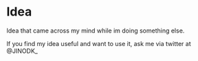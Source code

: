 # Idea
Idea that came across my mind while im doing something else.

If you find my idea useful and want to use it, ask me via twitter at @JINODK_
